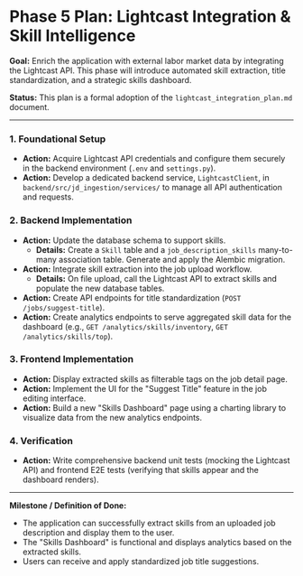 # Phase 5 Plan: Lightcast Integration & Skill Intelligence

**Goal:** Enrich the application with external labor market data by integrating the Lightcast API. This phase will introduce automated skill extraction, title standardization, and a strategic skills dashboard.

**Status:** This plan is a formal adoption of the `lightcast_integration_plan.md` document.

---

### 1. Foundational Setup

*   **Action:** Acquire Lightcast API credentials and configure them securely in the backend environment (`.env` and `settings.py`).
*   **Action:** Develop a dedicated backend service, `LightcastClient`, in `backend/src/jd_ingestion/services/` to manage all API authentication and requests.

### 2. Backend Implementation

*   **Action:** Update the database schema to support skills.
    *   **Details:** Create a `Skill` table and a `job_description_skills` many-to-many association table. Generate and apply the Alembic migration.
*   **Action:** Integrate skill extraction into the job upload workflow.
    *   **Details:** On file upload, call the Lightcast API to extract skills and populate the new database tables.
*   **Action:** Create API endpoints for title standardization (`POST /jobs/suggest-title`).
*   **Action:** Create analytics endpoints to serve aggregated skill data for the dashboard (e.g., `GET /analytics/skills/inventory`, `GET /analytics/skills/top`).

### 3. Frontend Implementation

*   **Action:** Display extracted skills as filterable tags on the job detail page.
*   **Action:** Implement the UI for the "Suggest Title" feature in the job editing interface.
*   **Action:** Build a new "Skills Dashboard" page using a charting library to visualize data from the new analytics endpoints.

### 4. Verification

*   **Action:** Write comprehensive backend unit tests (mocking the Lightcast API) and frontend E2E tests (verifying that skills appear and the dashboard renders).

---

**Milestone / Definition of Done:**
*   The application can successfully extract skills from an uploaded job description and display them to the user.
*   The "Skills Dashboard" is functional and displays analytics based on the extracted skills.
*   Users can receive and apply standardized job title suggestions.
